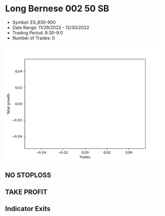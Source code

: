 # Long Bernese 002 50 SB 
- Symbol: ES_830-900
- Date Range: 11/29/2022 - 12/30/2022
- Trading Period: 8:30-9:0
- Number of Trades: 0

![Plot](LongBernese00250SBES_830-900.png)
## NO STOPLOSS














## TAKE PROFIT











## Indicator Exits

